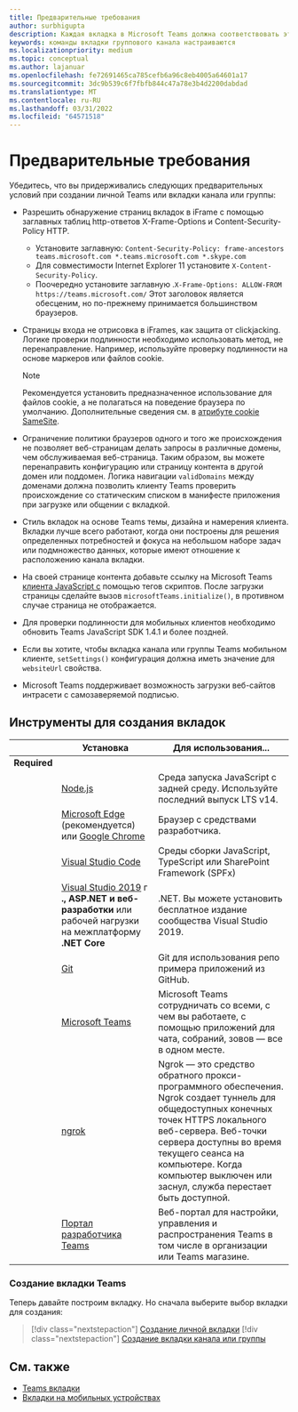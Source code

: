 ```yaml
---
title: Предварительные требования
author: surbhigupta
description: Каждая вкладка в Microsoft Teams должна соответствовать этим требованиям.
keywords: команды вкладки группового канала настраиваются
ms.localizationpriority: medium
ms.topic: conceptual
ms.author: lajanuar
ms.openlocfilehash: fe72691465ca785cefb6a96c8eb4005a64601a17
ms.sourcegitcommit: 3dc9b539c6f7fbfb844c47a78e3b4d2200dabdad
ms.translationtype: MT
ms.contentlocale: ru-RU
ms.lasthandoff: 03/31/2022
ms.locfileid: "64571518"
---
```

# <a name="prerequisites"></a>Предварительные требования

Убедитесь, что вы придерживались следующих предварительных условий при создании личной Teams или вкладки канала или группы:

* Разрешить обнаружение страниц вкладок в iFrame с помощью заглавных таблиц http-ответов X-Frame-Options и Content-Security-Policy HTTP.
  * Установите заглавную: `Content-Security-Policy: frame-ancestors teams.microsoft.com *.teams.microsoft.com *.skype.com`
  * Для совместимости Internet Explorer 11 установите `X-Content-Security-Policy`.
  * Поочередно установите заглавную .`X-Frame-Options: ALLOW-FROM https://teams.microsoft.com/` Этот заголовок является обесценим, но по-прежнему принимается большинством браузеров.

* Страницы входа не отрисовка в iFrames, как защита от clickjacking. Логике проверки подлинности необходимо использовать метод, не перенаправление. Например, используйте проверку подлинности на основе маркеров или файлов cookie.

    > [!NOTE]
    > Рекомендуется установить предназначенное использование для файлов cookie, а не полагаться на поведение браузера по умолчанию. Дополнительные сведения см. в [атрибуте cookie SameSite](../../resources/samesite-cookie-update.md).

* Ограничение политики браузеров одного и того же происхождения не позволяет веб-страницам делать запросы в различные домены, чем обслуживаемая веб-страница. Таким образом, вы можете перенаправить конфигурацию или страницу контента в другой домен или поддомен. Логика навигации `validDomains` между доменами должна позволить клиенту Teams проверить происхождение со статическим списком в манифесте приложения при загрузке или общении с вкладкой.

* Стиль вкладок на основе Teams темы, дизайна и намерения клиента. Вкладки лучше всего работают, когда они построены для решения определенных потребностей и фокуса на небольшом наборе задач или подмножество данных, которые имеют отношение к расположению канала вкладки.

* На своей странице контента добавьте ссылку на Microsoft Teams [клиента JavaScript с](/javascript/api/overview/msteams-client) помощью тегов скриптов. После загрузки страницы сделайте вызов `microsoftTeams.initialize()`, в противном случае страница не отображается.

* Для проверки подлинности для мобильных клиентов необходимо обновить Teams JavaScript SDK 1.4.1 и более поздней.

* Если вы хотите, чтобы вкладка канала или группы Teams мобильном клиенте, `setSettings()` конфигурация должна иметь значение для `websiteUrl` свойства.

* Microsoft Teams поддерживает возможность загрузки веб-сайтов интрасети с самозаверяемой подписью.

## <a name="tools-to-build-tabs"></a>Инструменты для создания вкладок

| &nbsp; | Установка | Для использования... |
| --- | --- | --- |
| **Required** | &nbsp; | &nbsp; |
| &nbsp; | [Node.js](https://nodejs.org/en/download/) | Среда запуска JavaScript с задней среду. Используйте последний выпуск LTS v14.|
| &nbsp; | [Microsoft Edge](https://www.microsoft.com/edge) (рекомендуется) или [Google Chrome](https://www.google.com/chrome/) | Браузер с средствами разработчика. |
| &nbsp; | [Visual Studio Code](https://code.visualstudio.com/download) | Среды сборки JavaScript, TypeScript или SharePoint Framework (SPFx) |
| &nbsp; | [Visual Studio 2019](https://visualstudio.com/download) г **., ASP.NET и веб-разработки** или рабочей нагрузки на межплатформу **.NET Core** | .NET. Вы можете установить бесплатное издание сообщества Visual Studio 2019. |
| &nbsp; | [Git](https://git-scm.com/downloads) | Git для использования репо примера приложений из GitHub. |
| &nbsp; | [Microsoft Teams](https://www.microsoft.com/en-us/microsoft-teams/download-app) | Microsoft Teams сотрудничать со всеми, с чем вы работаете, с помощью приложений для чата, собраний, зовов — все в одном месте. |
| &nbsp; | [ngrok](https://ngrok.com/download) | Ngrok — это средство обратного прокси-программного обеспечения. Ngrok создает туннель для общедоступных конечных точек HTTPS локального веб-сервера. Веб-точки сервера доступны во время текущего сеанса на компьютере. Когда компьютер выключен или заснул, служба перестает быть доступной. |
| &nbsp; | [Портал разработчика Teams](https://dev.teams.microsoft.com/) | Веб-портал для настройки, управления и распространения Teams в том числе в организации или Teams магазине. |

### <a name="build-your-teams-tab"></a>Создание вкладки Teams

Теперь давайте построим вкладку. Но сначала выберите выбор вкладки для создания:

> [!div class="nextstepaction"]
> [Создание личной вкладки](~/tabs/how-to/create-personal-tab.md)
> [!div class="nextstepaction"]
> [Создание вкладки канала или группы](~/tabs/how-to/create-channel-group-tab.md)

## <a name="see-also"></a>См. также

* [Teams вкладки](~/tabs/what-are-tabs.md)
* [Вкладки на мобильных устройствах](~/tabs/design/tabs-mobile.md)